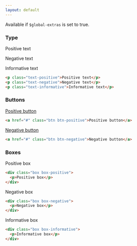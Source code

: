 ```yaml
---
layout: default
---
```


Available if `$global-extras` is set to true.

### Type

<div class="example">
  <p class="text-positive">Positive text</p>
  <p class="text-negative">Negative text</p>
  <p class="text-informative">Informative text</p>
</div>

```html
<p class="text-positive">Positive text</p>
<p class="text-negative">Negative text</p>
<p class="text-informative">Informative text</p>
```

### Buttons

<div class="example">
  <a href="#" class="btn btn-positive">Positive button</a>
</div>

```html
<a href="#" class="btn btn-positive">Positive button</a>
```

<div class="example">
  <a href="#" class="btn btn-negative">Negative button</a>
</div>

```html
<a href="#" class="btn btn-negative">Negative button</a>
```

### Boxes

<div class="example">
  <div class="box box-positive">
    <p>Positive box</p>
  </div>
</div>

```html
<div class="box box-positive">
  <p>Positive box</p>
</div>
```

<div class="example">
  <div class="box box-negative">
    <p>Negative box</p>
  </div>
</div>

```html
<div class="box box-negative">
  <p>Negative box</p>
</div>
```

<div class="example">
  <div class="box box-informative">
    <p>Informative box</p>
  </div>
</div>

```html
<div class="box box-informative">
  <p>Informative box</p>
</div>
```
